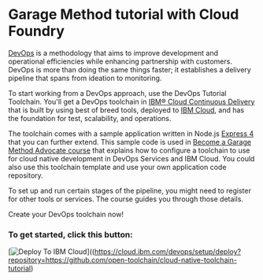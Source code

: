# Garage Method tutorial with Cloud Foundry

[DevOps](https://en.wikipedia.org/wiki/DevOps) is a methodology that aims to improve development and operational efficiencies while enhancing partnership with customers. DevOps is more than doing the same things faster; it establishes a delivery pipeline that spans from ideation to monitoring.  

To start working from a DevOps approach, use the DevOps Tutorial Toolchain. You'll get a DevOps toolchain in [IBM&reg; Cloud Continuous Delivery](https://cloud.ibm.com/devops) that is built by using best of breed tools, deployed to [IBM Cloud](https://cloud.ibm.com), and has the foundation for test, scalability, and operations.

The toolchain comes with a sample application written in Node.js [Express 4](http://expressjs.com/) that you can further extend. This sample code is used in [Become a Garage Method Advocate course](https://www.ibm.com/devops/method/content/course/gm_advocate/0) that explains how to configure a toolchain to use for cloud native development in DevOps Services and IBM Cloud. You could also use this toolchain template and use your own application code repository.

To set up and run certain stages of the pipeline, you might need to register for other tools or services. The course guides you through those details.

Create your DevOps toolchain now!

### To get started, click this button:
[![Deploy To IBM Cloud](https://cloud.ibm.com/devops/graphics/create_toolchain_button.png)]((https://cloud.ibm.com/devops/setup/deploy?repository=https://github.com/open-toolchain/cloud-native-toolchain-tutorial)
